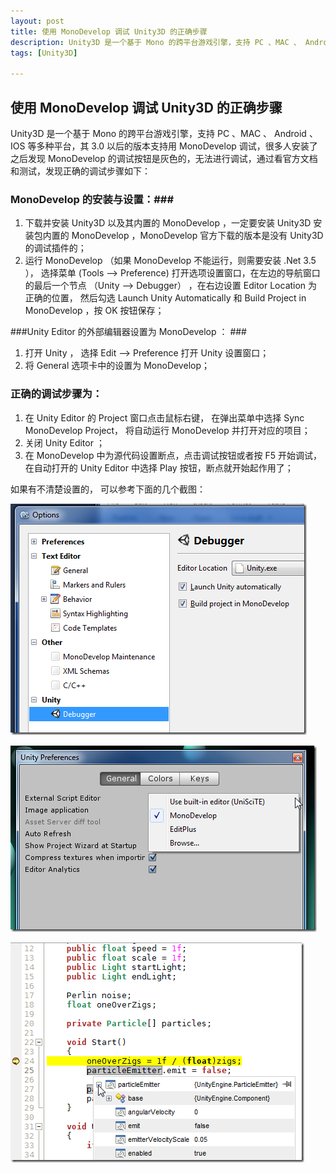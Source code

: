 ```yaml
---
layout: post
title: 使用 MonoDevelop 调试 Unity3D 的正确步骤
description: Unity3D 是一个基于 Mono 的跨平台游戏引擎，支持 PC 、MAC 、 Android 、IOS 等多种平台，其 3.0 以后的版本支持用  MonoDevelop 调试，很多人安装了之后发现 MonoDevelop 的调试按钮是灰色的，无法进行调试，通过看官方文档和测试，发现正确的调试步骤如下：
tags: [Unity3D]

---
```


## 使用 MonoDevelop 调试 Unity3D 的正确步骤

Unity3D 是一个基于 Mono 的跨平台游戏引擎，支持 PC 、MAC 、 Android 、IOS 等多种平台，其 3.0 以后的版本支持用  MonoDevelop 调试，很多人安装了之后发现 MonoDevelop 的调试按钮是灰色的，无法进行调试，通过看官方文档和测试，发现正确的调试步骤如下：

### MonoDevelop 的安装与设置：###

1. 下载并安装 Unity3D 以及其内置的 MonoDevelop ，一定要安装 Unity3D 安装包内置的 MonoDevelop ，MonoDevelop 官方下载的版本是没有 Unity3D 的调试插件的；
1. 运行 MonoDevelop （如果 MonoDevelop 不能运行，则需要安装 .Net 3.5 ）， 选择菜单 (Tools –> Preference) 打开选项设置窗口，在左边的导航窗口的最后一个节点 （Unity –> Debugger） ，在右边设置 Editor Location 为正确的位置， 然后勾选 Launch Unity Automatically 和 Build Project in MonoDevelop ，按 OK 按钮保存；

###Unity Editor 的外部编辑器设置为 MonoDevelop ： ###

1. 打开 Unity ， 选择 Edit –> Preference 打开 Unity 设置窗口；
1. 将 General 选项卡中的设置为 MonoDevelop；

### 正确的调试步骤为： ###

1. 在 Unity Editor 的 Project 窗口点击鼠标右键， 在弹出菜单中选择 Sync MonoDevelop Project， 将自动运行 MonoDevelop 并打开对应的项目；
1. 关闭 Unity Editor ；
1. 在 MonoDevelop 中为源代码设置断点，点击调试按钮或者按 F5 开始调试，在自动打开的 Unity Editor 中选择 Play 按钮，断点就开始起作用了；

如果有不清楚设置的， 可以参考下面的几个截图：

![Mono Develop 设置](/assets/post-images/md-settings.png)

![Unity 设置](/assets/post-images/unity3d-prefs.png)

![调试截图](/assets/post-images/u3d-debugging.png)
